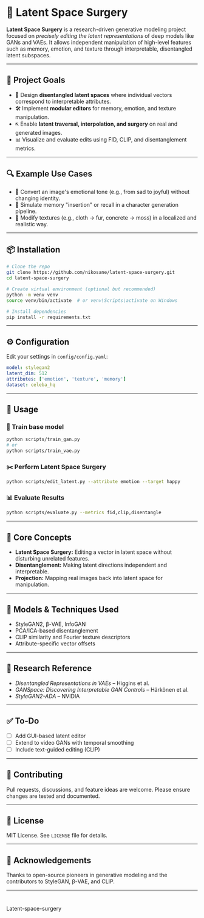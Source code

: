# 🧠 Latent Space Surgery

**Latent Space Surgery** is a research-driven generative modeling project focused on 
*precisely editing the latent representations* of deep models like GANs and VAEs. It allows 
independent manipulation of high-level features such as memory, emotion, and texture through 
interpretable, disentangled latent subspaces.

---

## 🚀 Project Goals

* 🎯 Design **disentangled latent spaces** where individual vectors correspond to 
interpretable attributes.
* 🛠️ Implement **modular editors** for memory, emotion, and texture manipulation.
* 🡬 Enable **latent traversal, interpolation, and surgery** on real and generated images.
* 📊 Visualize and evaluate edits using FID, CLIP, and disentanglement metrics.

---

## 🔍 Example Use Cases

* 🔄 Convert an image's emotional tone (e.g., from sad to joyful) without changing identity.
* 🧠 Simulate memory "insertion" or recall in a character generation pipeline.
* 🌊 Modify textures (e.g., cloth → fur, concrete → moss) in a localized and realistic 
way.

---
## 📦 Installation

```bash
# Clone the repo
git clone https://github.com/nikosane/latent-space-surgery.git
cd latent-space-surgery

# Create virtual environment (optional but recommended)
python -m venv venv
source venv/bin/activate  # or venv\Scripts\activate on Windows

# Install dependencies
pip install -r requirements.txt
```

---

## ⚙️ Configuration

Edit your settings in `config/config.yaml`:

```yaml
model: stylegan2
latent_dim: 512
attributes: ['emotion', 'texture', 'memory']
dataset: celeba_hq
```

---

## 🧪 Usage

### 🏁 Train base model

```bash
python scripts/train_gan.py
# or
python scripts/train_vae.py
```

### ✂️ Perform Latent Space Surgery

```bash
python scripts/edit_latent.py --attribute emotion --target happy
```

### 📊 Evaluate Results

```bash
python scripts/evaluate.py --metrics fid,clip,disentangle
```

---

## 🧠 Core Concepts

* **Latent Space Surgery:** Editing a vector in latent space without disturbing unrelated 
features.
* **Disentanglement:** Making latent directions independent and interpretable.
* **Projection:** Mapping real images back into latent space for manipulation.

---

## 🧪 Models & Techniques Used

* StyleGAN2, β-VAE, InfoGAN
* PCA/ICA-based disentanglement
* CLIP similarity and Fourier texture descriptors
* Attribute-specific vector offsets

---

## 📃 Research Reference

* *Disentangled Representations in VAEs* – Higgins et al.
* *GANSpace: Discovering Interpretable GAN Controls* – Härkönen et al.
* *StyleGAN2-ADA* – NVIDIA

---

## ✅ To-Do

* [ ] Add GUI-based latent editor
* [ ] Extend to video GANs with temporal smoothing
* [ ] Include text-guided editing (CLIP)

---

## 🤝 Contributing

Pull requests, discussions, and feature ideas are welcome. Please ensure changes are tested 
and documented.

---

## 📄 License

MIT License. See `LICENSE` file for details.

---

## 🙌 Acknowledgements

Thanks to open-source pioneers in generative modeling and the contributors to StyleGAN, 
β-VAE, and CLIP.

---
# 
Latent-space-surgery
